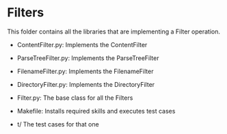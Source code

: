 # Filters

This folder contains all the libraries that are implementing a Filter operation.



* ContentFilter.py: Implements the ContentFilter
* ParseTreeFilter.py: Implements the ParseTreeFilter
* FilenameFilter.py: Implements the FilenameFilter
* DirectoryFilter.py: Implements the DirectoryFilter
* Filter.py: The base class for all the Filters

* Makefile: Installs required skills and executes test cases

* t/ The test cases for that one
